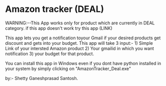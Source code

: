 # Amazon tracker (DEAL) 
WARNING:--This App works only for product which are currently in DEAL category. if this app doesn't work try this app (LINK)


This app lets you get a notification toyour Gmail if your desired products get discount and gets into your budget.
This app will take 3 input:-
				1) Simple Link of your intersted Amazon product
				2) Your gmailid in which you want notification
				3) your budget for that product.

You can install this app in Windows even if you dont have python installed in your system by simply clicking on "AmazonTracker_Deal.exe"

by:- Shetty Ganeshprasad Santosh.

